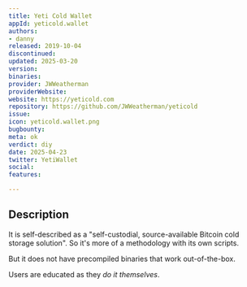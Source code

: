 ```yaml
---
title: Yeti Cold Wallet
appId: yeticold.wallet
authors:
- danny
released: 2019-10-04
discontinued: 
updated: 2025-03-20
version: 
binaries: 
provider: JWWeatherman
providerWebsite: 
website: https://yeticold.com
repository: https://github.com/JWWeatherman/yeticold
issue: 
icon: yeticold.wallet.png
bugbounty: 
meta: ok
verdict: diy
date: 2025-04-23
twitter: YetiWallet
social: 
features: 

---
```


## Description

It is self-described as a "self-custodial, source-available Bitcoin cold storage solution". So it's more of a methodology with its own scripts.

But it does not have precompiled binaries that work out-of-the-box.

Users are educated as they *do it themselves*.
